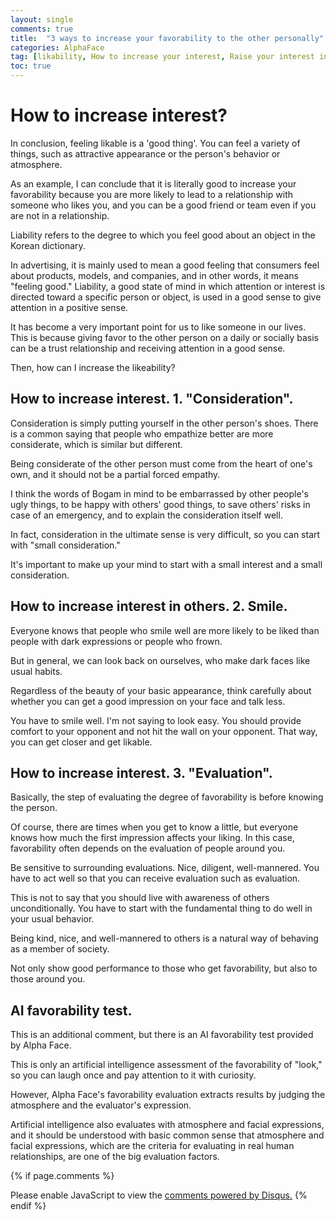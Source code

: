 ```yaml
---
layout: single
comments: true
title:  "3 ways to increase your favorability to the other personally"
categories: AlphaFace
tag: [likability, How to increase your interest, Raise your interest in the other person, favorability]
toc: true
---
```


  <!-- Google addsense -->
  <script async src="https://pagead2.googlesyndication.com/pagead/js/adsbygoogle.js?client=ca-pub-2367691231152778"
    crossorigin="anonymous"></script>
  <!-- 상단 2개 -->
  <ins class="adsbygoogle" style="display:block" data-ad-client="ca-pub-2367691231152778" data-ad-slot="7442206282"
    data-ad-format="auto" data-full-width-responsive="true"></ins>
  <script>
    (adsbygoogle = window.adsbygoogle || []).push({});
  </script>




# How to increase interest?

In conclusion, feeling likable is a 'good thing'. You can feel a variety of things, such as attractive appearance or the person's behavior or atmosphere.

As an example, I can conclude that it is literally good to increase your favorability because you are more likely to lead to a relationship with someone who likes you, and you can be a good friend or team even if you are not in a relationship.

Liability refers to the degree to which you feel good about an object in the Korean dictionary.

In advertising, it is mainly used to mean a good feeling that consumers feel about products, models, and companies, and in other words, it means "feeling good." Liability, a good state of mind in which attention or interest is directed toward a specific person or object, is used in a good sense to give attention in a positive sense.

It has become a very important point for us to like someone in our lives. This is because giving favor to the other person on a daily or socially basis can be a trust relationship and receiving attention in a good sense.

Then, how can I increase the likeability?


## How to increase interest. 1. "Consideration".

Consideration is simply putting yourself in the other person's shoes. There is a common saying that people who empathize better are more considerate, which is similar but different.

Being considerate of the other person must come from the heart of one's own, and it should not be a partial forced empathy.

I think the words of Bogam in mind to be embarrassed by other people's ugly things, to be happy with others' good things, to save others' risks in case of an emergency, and to explain the consideration itself well.

In fact, consideration in the ultimate sense is very difficult, so you can start with "small consideration."

It's important to make up your mind to start with a small interest and a small consideration.


## How to increase interest in others. 2. Smile.

Everyone knows that people who smile well are more likely to be liked than people with dark expressions or people who frown.

But in general, we can look back on ourselves, who make dark faces like usual habits.

Regardless of the beauty of your basic appearance, think carefully about whether you can get a good impression on your face and talk less.

You have to smile well. I'm not saying to look easy. You should provide comfort to your opponent and not hit the wall on your opponent. That way, you can get closer and get likable.


## How to increase interest. 3. "Evaluation".

Basically, the step of evaluating the degree of favorability is before knowing the person.

Of course, there are times when you get to know a little, but everyone knows how much the first impression affects your liking. In this case, favorability often depends on the evaluation of people around you.

Be sensitive to surrounding evaluations. Nice, diligent, well-mannered. You have to act well so that you can receive evaluation such as evaluation.

This is not to say that you should live with awareness of others unconditionally. You have to start with the fundamental thing to do well in your usual behavior.

Being kind, nice, and well-mannered to others is a natural way of behaving as a member of society.

Not only show good performance to those who get favorability, but also to those around you.


## AI favorability test.

This is an additional comment, but there is an AI favorability test provided by Alpha Face.

This is only an artificial intelligence assessment of the favorability of "look," so you can laugh once and pay attention to it with curiosity.

However, Alpha Face's favorability evaluation extracts results by judging the atmosphere and the evaluator's expression.

Artificial intelligence also evaluates with atmosphere and facial expressions, and it should be understood with basic common sense that atmosphere and facial expressions, which are the criteria for evaluating in real human relationships, are one of the big evaluation factors.



  <!-- Google addsense -->
  <script async src="https://pagead2.googlesyndication.com/pagead/js/adsbygoogle.js?client=ca-pub-2367691231152778"
    crossorigin="anonymous"></script>
  <!-- alphaface.footer.add -->
  <ins class="adsbygoogle" style="display:block" data-ad-client="ca-pub-2367691231152778" data-ad-slot="8141421734"
    data-ad-format="auto" data-full-width-responsive="true"></ins>
  <script>
    (adsbygoogle = window.adsbygoogle || []).push({});
  </script>


{% if page.comments %}
<div id="disqus_thread"></div>
<script>
    /**
    *  RECOMMENDED CONFIGURATION VARIABLES: EDIT AND UNCOMMENT THE SECTION BELOW TO INSERT DYNAMIC VALUES FROM YOUR PLATFORM OR CMS.
    *  LEARN WHY DEFINING THESE VARIABLES IS IMPORTANT: https://disqus.com/admin/universalcode/#configuration-variables    */
    
    var disqus_config = function () {
    this.page.url = "{{ page.url | absolute_url }};";  // Replace PAGE_URL with your page's canonical URL variable
    this.page.identifier = "{{ page.id }}";; // Replace PAGE_IDENTIFIER with your page's unique identifier variable
    };
    
    (function() { // DON'T EDIT BELOW THIS LINE
    var d = document, s = d.createElement('script');
    s.src = 'https://alphafaceblog.disqus.com/embed.js';
    s.setAttribute('data-timestamp', +new Date());
    (d.head || d.body).appendChild(s);
    })();
</script>
<noscript>Please enable JavaScript to view the <a href="https://disqus.com/?ref_noscript">comments powered by Disqus.</a></noscript>
{% endif %}